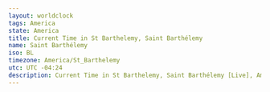 ```yaml
---
layout: worldclock
tags: America
state: America
title: Current Time in St Barthelemy, Saint Barthélemy
name: Saint Barthélemy
iso: BL
timezone: America/St_Barthelemy
utc: UTC -04:24
description: Current Time in St Barthelemy, Saint Barthélemy [Live], America. Live update now time in St Barthelemy, timezone America/St_Barthelemy, UTC -04:24, Country ISO code & Current Local Time.
---
```


